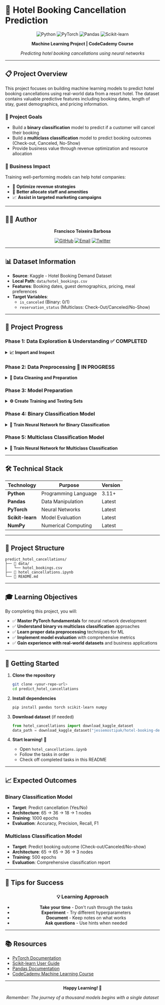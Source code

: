 # 🏨 Hotel Booking Cancellation Prediction

<div align="center">

![Python](https://img.shields.io/badge/Python-3.11+-blue?style=for-the-badge&logo=python&logoColor=white)
![PyTorch](https://img.shields.io/badge/PyTorch-EE4C2C?style=for-the-badge&logo=pytorch&logoColor=white)
![Pandas](https://img.shields.io/badge/Pandas-150458?style=for-the-badge&logo=pandas&logoColor=white)
![Scikit-learn](https://img.shields.io/badge/scikit--learn-F7931E?style=for-the-badge&logo=scikit-learn&logoColor=white)

**Machine Learning Project | CodeCademy Course**

*Predicting hotel booking cancellations using neural networks*

</div>

---

## 📋 Project Overview

This project focuses on building machine learning models to predict hotel booking cancellations using real-world data from a resort hotel. The dataset contains valuable predictive features including booking dates, length of stay, guest demographics, and pricing information.

### 🎯 **Project Goals**
- Build a **binary classification** model to predict if a customer will cancel their booking
- Build a **multiclass classification** model to predict booking outcomes (Check-out, Canceled, No-Show)
- Provide business value through revenue optimization and resource allocation

### 💼 **Business Impact**
Training well-performing models can help hotel companies:
- 🎯 **Optimize revenue strategies**
- 👥 **Better allocate staff and amenities**
- 📈 **Assist in targeted marketing campaigns**

---

## 👨‍💻 Author

<div align="center">

**Francisco Teixeira Barbosa**

[![GitHub](https://img.shields.io/badge/GitHub-Tuminha-181717?style=for-the-badge&logo=github&logoColor=white)](https://github.com/Tuminha)
[![Email](https://img.shields.io/badge/Email-cisco@periospot.com-D14836?style=for-the-badge&logo=gmail&logoColor=white)](mailto:cisco@periospot.com)
[![Twitter](https://img.shields.io/badge/Twitter-cisco_research-1DA1F2?style=for-the-badge&logo=twitter&logoColor=white)](https://twitter.com/cisco_research)

</div>

---

## 📊 Dataset Information

- **Source**: Kaggle - Hotel Booking Demand Dataset
- **Local Path**: `data/hotel_bookings.csv`
- **Features**: Booking dates, guest demographics, pricing, meal preferences
- **Target Variables**: 
  - `is_canceled` (Binary: 0/1)
  - `reservation_status` (Multiclass: Check-Out/Canceled/No-Show)

---

## 🚀 Project Progress

### Phase 1: Data Exploration & Understanding ✅ COMPLETED
<details>
<summary><strong>📈 Import and Inspect</strong></summary>

- [x] **Task 1**: Import CSV file to pandas DataFrame named `df` ✅
- [x] **Task 2**: Use `.info()` method to inspect data types and missing values ✅
- [x] **Task 3**: Explore cancellation rates using `.value_counts()` on `is_canceled` ✅
- [x] **Task 4**: Analyze `reservation_status` column values ✅
- [x] **Task 5**: Group by `arrival_date_month` and analyze cancellation patterns ✅

**Key Insights Discovered:**
- 📊 Dataset: 119,390 bookings with 32 features
- 🎯 Cancellation rate: ~37% overall
- 📅 Seasonal patterns: June has highest cancellation rates
- 🏨 Hotel type matters: City hotels have higher cancellation rates

</details>

### Phase 2: Data Preprocessing 🚧 IN PROGRESS
<details>
<summary><strong>🧹 Data Cleaning and Preparation</strong></summary>

- [x] **Task 6**: Preview categorical columns with object datatype ✅
- [ ] **Task 7**: Drop irrelevant columns for model training
- [ ] **Task 8**: Label encode `meal` column with meaningful order
- [ ] **Task 9**: Apply one-hot encoding to remaining categorical columns

**Progress Notes:**
- ✅ Identified 12 categorical columns including hotel, meal, country, etc.
- 🎯 Next: Remove irrelevant features and prepare for encoding

</details>

### Phase 3: Model Preparation
<details>
<summary><strong>⚙️ Create Training and Testing Sets</strong></summary>

- [ ] **Task 10**: Import PyTorch libraries and modules
- [ ] **Task 11**: Create `train_features` list excluding target variables
- [ ] **Task 12**: Create X and y tensors with proper data types
- [ ] **Task 13**: Split data into 80/20 train/test sets with random_state=42

</details>

### Phase 4: Binary Classification Model
<details>
<summary><strong>🎯 Train Neural Network for Binary Classification</strong></summary>

- [ ] **Task 14**: Build neural network architecture (65→36→18→1 nodes)
- [ ] **Task 15**: Define binary cross-entropy loss and Adam optimizer
- [ ] **Task 16**: Train model for 1000 epochs with performance tracking
- [ ] **Task 17**: Evaluate model on testing set
- [ ] **Task 18**: Calculate accuracy, precision, recall, and F1 scores

</details>

### Phase 5: Multiclass Classification Model
<details>
<summary><strong>🎲 Train Neural Network for Multiclass Classification</strong></summary>

- [ ] **Task 19**: Label encode `reservation_status` categories
- [ ] **Task 20**: Create X and y tensors for multiclass problem
- [ ] **Task 21**: Split data into train/test sets
- [ ] **Task 22**: Build multiclass neural network (65→65→36→3 nodes)
- [ ] **Task 23**: Define cross-entropy loss and Adam optimizer
- [ ] **Task 24**: Train model for 500 epochs
- [ ] **Task 25**: Evaluate multiclass model on testing set
- [ ] **Task 26**: Calculate comprehensive classification metrics

</details>

---

## 🛠️ Technical Stack

<div align="center">

| Technology | Purpose | Version |
|------------|---------|---------|
| **Python** | Programming Language | 3.11+ |
| **Pandas** | Data Manipulation | Latest |
| **PyTorch** | Neural Networks | Latest |
| **Scikit-learn** | Model Evaluation | Latest |
| **NumPy** | Numerical Computing | Latest |

</div>

---

## 📁 Project Structure

```
predict_hotel_cancellations/
├── 📁 data/
│   └── hotel_bookings.csv
├── 📓 hotel_cancellations.ipynb
└── 📄 README.md
```

---

## 🎓 Learning Objectives

By completing this project, you will:

- ✅ **Master PyTorch fundamentals** for neural network development
- ✅ **Understand binary vs multiclass classification** approaches
- ✅ **Learn proper data preprocessing** techniques for ML
- ✅ **Implement model evaluation** with comprehensive metrics
- ✅ **Gain experience with real-world datasets** and business applications

---

## 🚦 Getting Started

1. **Clone the repository**
   ```bash
   git clone <your-repo-url>
   cd predict_hotel_cancellations
   ```

2. **Install dependencies**
   ```bash
   pip install pandas torch scikit-learn numpy
   ```

3. **Download dataset** (if needed)
   ```python
   from hotel_cancellations import download_kaggle_dataset
   data_path = download_kaggle_dataset("jessemostipak/hotel-booking-demand")
   ```

4. **Start learning!** 🎯
   - Open `hotel_cancellations.ipynb`
   - Follow the tasks in order
   - Check off completed tasks in this README

---

## 📈 Expected Outcomes

### Binary Classification Model
- **Target**: Predict cancellation (Yes/No)
- **Architecture**: 65 → 36 → 18 → 1 nodes
- **Training**: 1000 epochs
- **Evaluation**: Accuracy, Precision, Recall, F1

### Multiclass Classification Model
- **Target**: Predict booking outcome (Check-out/Canceled/No-show)
- **Architecture**: 65 → 65 → 36 → 3 nodes
- **Training**: 500 epochs
- **Evaluation**: Comprehensive classification report

---

## 🎯 Tips for Success

<div align="center">

### 💡 **Learning Approach**
- **Take your time** - Don't rush through the tasks
- **Experiment** - Try different hyperparameters
- **Document** - Keep notes on what works
- **Ask questions** - Use hints when needed

</div>

---

## 📚 Resources

- [PyTorch Documentation](https://pytorch.org/docs/)
- [Scikit-learn User Guide](https://scikit-learn.org/stable/user_guide.html)
- [Pandas Documentation](https://pandas.pydata.org/docs/)
- [CodeCademy Machine Learning Course](https://www.codecademy.com/learn/machine-learning)

---

<div align="center">

**Happy Learning! 🚀**

*Remember: The journey of a thousand models begins with a single dataset*

</div>
